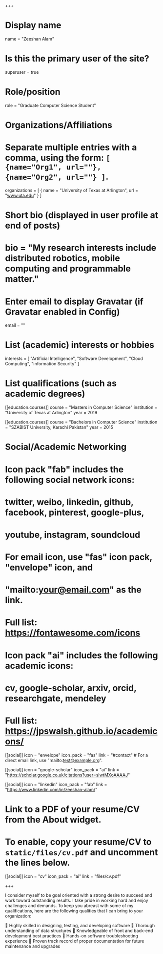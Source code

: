 +++
# Display name
name = "Zeeshan Alam"

# Is this the primary user of the site?
superuser = true

# Role/position
role = "Graduate Computer Science Student"

# Organizations/Affiliations
#   Separate multiple entries with a comma, using the form: `[ {name="Org1", url=""}, {name="Org2", url=""} ]`.
organizations = [ { name = "University of Texas at Arlington", url = "www.uta.edu" } ]

# Short bio (displayed in user profile at end of posts)
# bio = "My research interests include distributed robotics, mobile computing and programmable matter."

# Enter email to display Gravatar (if Gravatar enabled in Config)
email = ""

# List (academic) interests or hobbies
interests = [
  "Artificial Intelligence",
  "Software Development",
  "Cloud Computing",
  "Information Security"
]

# List qualifications (such as academic degrees)
[[education.courses]]
  course = "Masters in Computer Science"
  institution = "University of Texas at Arlington"
  year = 2019

[[education.courses]]
  course = "Bachelors in Computer Science"
  institution = "SZABIST University, Karachi Pakistan"
  year = 2015


# Social/Academic Networking
#
# Icon pack "fab" includes the following social network icons:
#
#   twitter, weibo, linkedin, github, facebook, pinterest, google-plus,
#   youtube, instagram, soundcloud
#
#   For email icon, use "fas" icon pack, "envelope" icon, and
#   "mailto:your@email.com" as the link.
#
#   Full list: https://fontawesome.com/icons
#
# Icon pack "ai" includes the following academic icons:
#
#   cv, google-scholar, arxiv, orcid, researchgate, mendeley
#
#   Full list: https://jpswalsh.github.io/academicons/

[[social]]
  icon = "envelope"
  icon_pack = "fas"
  link = "#contact"  # For a direct email link, use "mailto:test@example.org".


[[social]]
  icon = "google-scholar"
  icon_pack = "ai"
  link = "https://scholar.google.co.uk/citations?user=sIwtMXoAAAAJ"

[[social]]
  icon = "linkedin"
  icon_pack = "fab"
  link = "https://www.linkedin.com/in/zeeshan-alam/"

# Link to a PDF of your resume/CV from the About widget.
# To enable, copy your resume/CV to `static/files/cv.pdf` and uncomment the lines below.
[[social]]
  icon = "cv"
  icon_pack = "ai"
  link = "files/cv.pdf"

+++

I consider myself to be goal oriented with a strong desire to succeed and work toward outstanding results. I take pride in working hard and enjoy challenges and demands. To keep you abreast with some of my qualifications, here are the following qualities that I can bring to your organization:

	Highly skilled in designing, testing, and developing software
	Thorough understanding of data structures
	Knowledgeable of front and back-end development best practices
	Hands-on software troubleshooting experience
	Proven track record of proper documentation for future maintenance and upgrades
